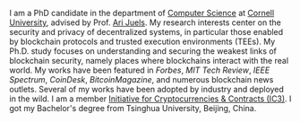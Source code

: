I am a PhD candidate in the department of
[Computer Science](http://cs.cornell.edu) at
[Cornell University](http://www.cornell.edu/),
advised by Prof. [Ari Juels](http://arijuels.com).
My research interests center on the security and privacy of decentralized systems,
in particular those enabled by blockchain protocols and trusted execution environments (TEEs).
My Ph.D. study focuses on understanding and securing the weakest links of blockchain security, namely places where blockchains interact with the real world.
My works have been featured in <i>Forbes</i>, <i>MIT Tech Review</i>, <i>IEEE Spectrum</i>, <i>CoinDesk</i>, <i>BitcoinMagazine</i>, and numerous blockchain news outlets.
Several of my works have been adopted by industry and deployed in the wild.
I am a member [Initiative for Cryptocurrencies & Contracts (IC3)](http://initc3.org/).
I got my Bachelor's degree from Tsinghua University, Beijing, China.
